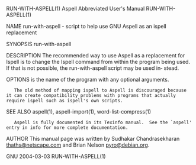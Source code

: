 RUN-WITH-ASPELL(1)                                                                     Aspell Abbreviated User's Manual                                                                    RUN-WITH-ASPELL(1)

NAME
       run-with-aspell - script to help use GNU Aspell as an ispell replacement

SYNOPSIS
       run-with-aspell <command>

DESCRIPTION
       The recommended way to use Aspell as a replacement for Ispell is to change the Ispell command from within the program being used.  If that is not possible, the run-with-aspell script may be used in‐
       stead.

OPTIONS
       <command>
              is the name of the program with any optional arguments.

       The old method of mapping ispell to Aspell is discouraged because it can create compatibility problems with programs that actually require ispell such as ispell's own scripts.

SEE ALSO
       aspell(1), aspell-import(1), word-list-compress(1)

       Aspell is fully documented in its Texinfo manual.  See the `aspell' entry in info for more complete documentation.

AUTHOR
       This manual page was written by Sudhakar Chandrasekharan <thaths@netscape.com> and Brian Nelson <pyro@debian.org>.

GNU                                                                                               2004-03-03                                                                               RUN-WITH-ASPELL(1)
